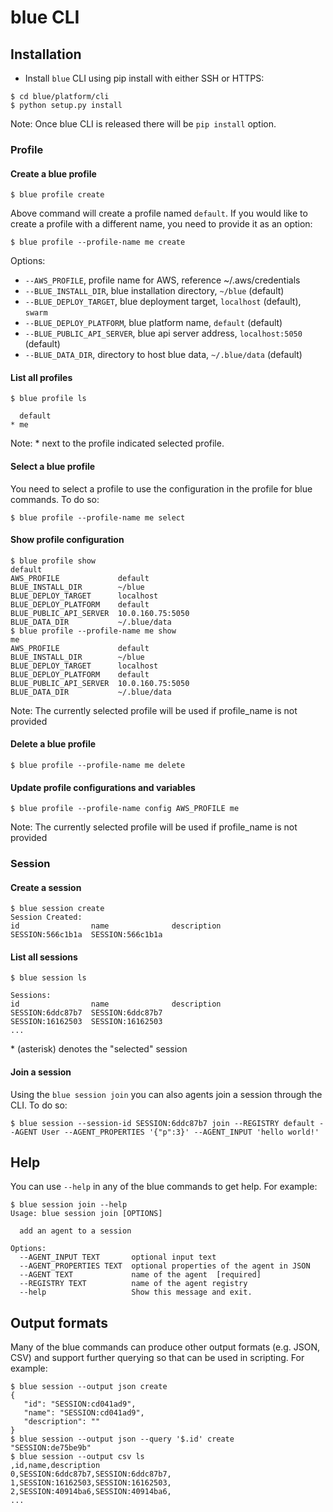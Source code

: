 # blue CLI

## Installation

* Install `blue` CLI using pip install with either SSH or HTTPS:

```
$ cd blue/platform/cli
$ python setup.py install
```

Note: Once blue CLI is released there will be `pip install` option.


### Profile

#### Create a blue profile

```
$ blue profile create
```

Above command will create a profile named `default`. If you would like to create a profile with a different name, you need to provide it as an option:

```
$ blue profile --profile-name me create
```

Options:
- `--AWS_PROFILE`, profile name for AWS, reference ~/.aws/credentials
- `--BLUE_INSTALL_DIR`, blue installation directory, `~/blue` (default)
- `--BLUE_DEPLOY_TARGET`, blue deployment target, `localhost` (default), `swarm`
- `--BLUE_DEPLOY_PLATFORM`, blue platform name, `default` (default)
- `--BLUE_PUBLIC_API_SERVER`, blue api server address, `localhost:5050` (default)
- `--BLUE_DATA_DIR`, directory to host blue data, `~/.blue/data` (default)


#### List all profiles
```
$ blue profile ls

  default
* me
```

Note: * next to the profile indicated selected profile.


#### Select a blue profile

You need to select a profile to use the configuration in the profile for blue commands. To do so:

```
$ blue profile --profile-name me select
```


#### Show profile configuration

```
$ blue profile show
default
AWS_PROFILE             default
BLUE_INSTALL_DIR        ~/blue
BLUE_DEPLOY_TARGET      localhost
BLUE_DEPLOY_PLATFORM    default
BLUE_PUBLIC_API_SERVER  10.0.160.75:5050
BLUE_DATA_DIR           ~/.blue/data
$ blue profile --profile-name me show
me
AWS_PROFILE             default
BLUE_INSTALL_DIR        ~/blue
BLUE_DEPLOY_TARGET      localhost
BLUE_DEPLOY_PLATFORM    default
BLUE_PUBLIC_API_SERVER  10.0.160.75:5050
BLUE_DATA_DIR           ~/.blue/data
```

Note: The currently selected profile will be used if profile_name is not provided


#### Delete a blue profile
```
$ blue profile --profile-name me delete
```

#### Update profile configurations and variables

```
$ blue profile --profile-name config AWS_PROFILE me
```

Note: The currently selected profile will be used if profile_name is not provided

### Session

#### Create a session
```
$ blue session create
Session Created:
id                name              description
SESSION:566c1b1a  SESSION:566c1b1a
```

#### List all sessions
```
$ blue session ls

Sessions:
id                name              description
SESSION:6ddc87b7  SESSION:6ddc87b7
SESSION:16162503  SESSION:16162503
...
```
\* (asterisk) denotes the "selected" session 

#### Join a session

Using the `blue session join` you can also agents join a session through the CLI. To do so:

```
$ blue session --session-id SESSION:6ddc87b7 join --REGISTRY default --AGENT User --AGENT_PROPERTIES '{"p":3}' --AGENT_INPUT 'hello world!'
```

## Help

You can use `--help` in any of the blue commands to get help. For example:
```
$ blue session join --help
Usage: blue session join [OPTIONS]

  add an agent to a session

Options:
  --AGENT_INPUT TEXT       optional input text
  --AGENT_PROPERTIES TEXT  optional properties of the agent in JSON
  --AGENT TEXT             name of the agent  [required]
  --REGISTRY TEXT          name of the agent registry
  --help                   Show this message and exit.
```

## Output formats

Many of the blue commands can produce other output formats (e.g. JSON, CSV) and support further querying so that can be used in scripting.
For example:
```
$ blue session --output json create
{
   "id": "SESSION:cd041ad9",
   "name": "SESSION:cd041ad9",
   "description": ""
}
$ blue session --output json --query '$.id' create
"SESSION:de75be9b"
$ blue session --output csv ls
,id,name,description
0,SESSION:6ddc87b7,SESSION:6ddc87b7,
1,SESSION:16162503,SESSION:16162503,
2,SESSION:40914ba6,SESSION:40914ba6,
...
```



